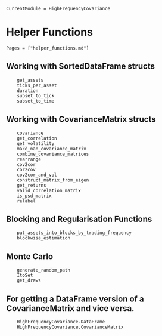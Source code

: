 
```@meta
CurrentModule = HighFrequencyCovariance
```

# Helper Functions

```@index
Pages = ["helper_functions.md"]
```

## Working with SortedDataFrame structs

```@docs
    get_assets
    ticks_per_asset
    duration
    subset_to_tick
    subset_to_time
```

## Working with CovarianceMatrix structs

```@docs
    covariance
    get_correlation
    get_volatility
    make_nan_covariance_matrix
    combine_covariance_matrices
    rearrange
    cov2cor
    cor2cov
    cov2cor_and_vol
    construct_matrix_from_eigen
    get_returns
    valid_correlation_matrix
    is_psd_matrix
    relabel
```

## Blocking and Regularisation Functions

```@docs
    put_assets_into_blocks_by_trading_frequency
    blockwise_estimation
```

## Monte Carlo

```@docs
    generate_random_path
    ItoSet
    get_draws
```

## For getting a DataFrame version of a CovarianceMatrix and vice versa.

```@docs
    HighFrequencyCovariance.DataFrame
    HighFrequencyCovariance.CovarianceMatrix
```
